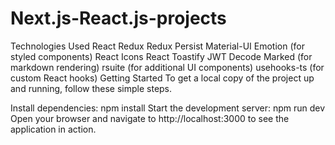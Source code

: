 # Next.js-React.js-projects

Technologies Used
React
Redux
Redux Persist
Material-UI
Emotion (for styled components)
React Icons
React Toastify
JWT Decode
Marked (for markdown rendering)
rsuite (for additional UI components)
usehooks-ts (for custom React hooks)
Getting Started
To get a local copy of the project up and running, follow these simple steps.

Install dependencies:
npm install
Start the development server:
npm run dev
Open your browser and navigate to http://localhost:3000 to see the application in action.
